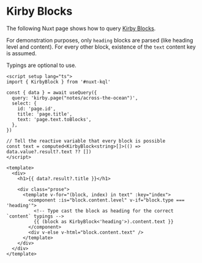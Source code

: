 # Kirby Blocks

The following Nuxt page shows how to query [Kirby Blocks](https://getkirby.com/docs/reference/panel/fields/blocks).

For demonstration purposes, only `heading` blocks are parsed (like heading level and content). For every other block, existence of the `text` content key is assumed.

Typings are optional to use.

```vue
<script setup lang="ts">
import { KirbyBlock } from '#nuxt-kql'

const { data } = await useQuery({
  query: 'kirby.page("notes/across-the-ocean")',
  select: {
    id: 'page.id',
    title: 'page.title',
    text: 'page.text.toBlocks',
  },
})

// Tell the reactive variable that every block is possible
const text = computed<KirbyBlock<string>[]>(() => data.value?.result?.text ?? [])
</script>

<template>
  <div>
    <h1>{{ data?.result?.title }}</h1>

    <div class="prose">
      <template v-for="(block, index) in text" :key="index">
        <component :is="block.content.level" v-if="block.type === 'heading'">
          <!-- Type cast the block as heading for the correct `content` typings -->
          {{ (block as KirbyBlock<'heading'>).content.text }}
        </component>
        <div v-else v-html="block.content.text" />
      </template>
    </div>
  </div>
</template>
```
